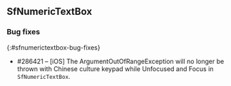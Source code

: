 ## SfNumericTextBox

### Bug fixes
{:#sfnumerictextbox-bug-fixes}

* \#286421 – [iOS] The ArgumentOutOfRangeException will no longer be thrown with Chinese culture keypad while Unfocused and Focus in `SfNumericTextBox`.



